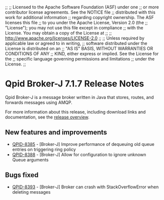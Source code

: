 ;;
;; Licensed to the Apache Software Foundation (ASF) under one
;; or more contributor license agreements.  See the NOTICE file
;; distributed with this work for additional information
;; regarding copyright ownership.  The ASF licenses this file
;; to you under the Apache License, Version 2.0 (the
;; "License"); you may not use this file except in compliance
;; with the License.  You may obtain a copy of the License at
;; 
;;   http://www.apache.org/licenses/LICENSE-2.0
;; 
;; Unless required by applicable law or agreed to in writing,
;; software distributed under the License is distributed on an
;; "AS IS" BASIS, WITHOUT WARRANTIES OR CONDITIONS OF ANY
;; KIND, either express or implied.  See the License for the
;; specific language governing permissions and limitations
;; under the License.
;;

# Qpid Broker-J 7.1.7 Release Notes

Qpid Broker-J is a message broker written in Java that stores, routes,
and forwards messages using AMQP.

For more information about this release, including download links and
documentation, see the [release overview](index.html).


## New features and improvements

 - [QPID-8385](https://issues.apache.org/jira/browse/QPID-8385) - [Broker-J] Improve performance of dequeuing old queue entries on triggering ring policy
 - [QPID-8388](https://issues.apache.org/jira/browse/QPID-8388) - [Broker-J] Allow for configuration to ignore unknown Queue arguments

## Bugs fixed

 - [QPID-8393](https://issues.apache.org/jira/browse/QPID-8393) - [Broker-J] Broker can crash with StackOverflowError when deleting messages